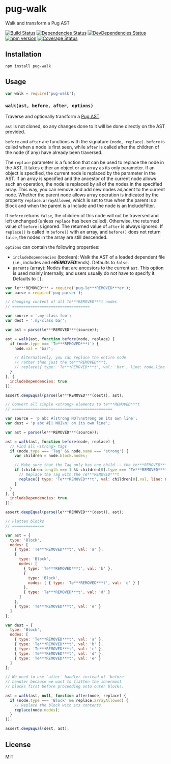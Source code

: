 # pug-walk

Walk and transform a Pug AST

[![Build Status](https://img.shields.io/travis/pugjs/pug-walk/master.svg)](https://travis-ci.org/pugjs/pug-walk)
[![Dependencies Status](https://david-dm.org/pugjs/pug/status.svg?path=packages/pug-walk)](https://david-dm.org/pugjs/pug?path=packages/pug-walk)
[![DevDependencies Status](https://david-dm.org/pugjs/pug/dev-status.svg?path=packages/pug-walk)](https://david-dm.org/pugjs/pug?path=packages/pug-walk&type=dev)
[![npm version](https://img.shields.io/npm/v/pug-walk.svg)](https://www.npmjs.org/package/pug-walk)
[![Coverage Status](https://img.shields.io/codecov/c/github/pugjs/pug-walk/master.svg)](https://codecov.io/gh/pugjs/pug-walk/branch/master)

## Installation

    npm install pug-walk

## Usage

```js
var walk = require('pug-walk');
```

### `walk(ast, before, after, options)`

Traverse and optionally transform a [Pug AST](https://github.com/pugjs/pug-ast-spec).

`ast` is not cloned, so any changes done to it will be done directly on the AST provided.

`before` and `after` are functions with the signature `(node, replace)`. `before` is called when a node is first seen, while `after` is called after the children of the node (if any) have already been traversed.

The `replace` parameter is a function that can be used to replace the node in the AST. It takes either an object or an array as its only parameter. If an object is specified, the current node is replaced by the parameter in the AST. If an array is specified and the ancestor of the current node allows such an operation, the node is replaced by all of the nodes in the specified array. This way, you can remove and add new nodes adjacent to the current node. Whether the parent node allows array operation is indicated by the property `replace.arrayAllowed`, which is set to true when the parent is a Block and when the parent is a Include and the node is an IncludeFilter.

If `before` returns `false`, the children of this node will not be traversed and left unchanged (unless `replace` has been called). Otherwise, the returned value of `before` is ignored. The returned value of `after` is always ignored. If `replace()` is called in `before()` with an array, and `before()` does not return `false`, the nodes in the array are still descended.

`options` can contain the following properties:

* `includeDependencies` (boolean): Walk the AST of a loaded dependent file (i.e., includes and e***REMOVED***tends). Defaults to `false`.
* `parents` (array<Node>): Nodes that are ancestors to the current `ast`. This option is used mainly internally, and users usually do not have to specify it. Defaults to `[]`.

```js
var le***REMOVED*** = require('pug-le***REMOVED***er');
var parse = require('pug-parser');

// Changing content of all Te***REMOVED***t nodes
// ==================================

var source = '.my-class foo';
var dest = '.my-class bar';

var ast = parse(le***REMOVED***(source));

ast = walk(ast, function before(node, replace) {
  if (node.type === 'Te***REMOVED***t') {
    node.val = 'bar';

    // Alternatively, you can replace the entire node
    // rather than just the te***REMOVED***t.
    // replace({ type: 'Te***REMOVED***t', val: 'bar', line: node.line });
  }
}, {
  includeDependencies: true
});

assert.deepEqual(parse(le***REMOVED***(dest)), ast);

// Convert all simple <strong> elements to te***REMOVED***t
// ============================================

var source = 'p abc #[strong NO]\nstrong on its own line';
var dest = 'p abc #[| NO]\n| on its own line';

var ast = parse(le***REMOVED***(source));

ast = walk(ast, function before(node, replace) {
  // Find all <strong> tags
  if (node.type === 'Tag' && node.name === 'strong') {
    var children = node.block.nodes;

    // Make sure that the Tag only has one child -- the te***REMOVED***t
    if (children.length === 1 && children[0].type === 'Te***REMOVED***t') {
      // Replace the Tag with the Te***REMOVED***t
      replace({ type: 'Te***REMOVED***t', val: children[0].val, line: node.line });
    }
  }
}, {
  includeDependencies: true
});

assert.deepEqual(parse(le***REMOVED***(dest)), ast);

// Flatten blocks
// ==============

var ast = {
  type: 'Block',
  nodes: [
    { type: 'Te***REMOVED***t', val: 'a' },
    {
      type: 'Block',
      nodes: [
        { type: 'Te***REMOVED***t', val: 'b' },
        {
          type: 'Block',
          nodes: [ { type: 'Te***REMOVED***t', val: 'c' } ]
        },
        { type: 'Te***REMOVED***t', val: 'd' }
      ]
    },
    { type: 'Te***REMOVED***t', val: 'e' }
  ]
};

var dest = {
  type: 'Block',
  nodes: [
    { type: 'Te***REMOVED***t', val: 'a' },
    { type: 'Te***REMOVED***t', val: 'b' },
    { type: 'Te***REMOVED***t', val: 'c' },
    { type: 'Te***REMOVED***t', val: 'd' },
    { type: 'Te***REMOVED***t', val: 'e' }
  ]
};

// We need to use `after` handler instead of `before`
// handler because we want to flatten the innermost
// blocks first before proceeding onto outer blocks.

ast = walk(ast, null, function after(node, replace) {
  if (node.type === 'Block' && replace.arrayAllowed) {
    // Replace the block with its contents
    replace(node.nodes);
  }
});

assert.deepEqual(dest, ast);
```

## License

  MIT
